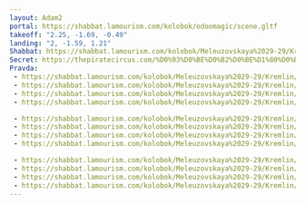 ```yaml
---
layout: Adam2
portal: https://shabbat.lamourism.com/kolobok/odoomagic/scene.gltf
takeoff: "2.25, -1.69, -0.49"
landing: "2, -1.59, 1.21"
Shabbat: https://shabbat.lamourism.com/kolobok/Meleuzovskaya%2029-29/Kremlin/Tarkovsky.mp4
Secret: https://thepiratecircus.com/%D0%93%D0%BE%D0%B2%D0%BE%D1%80%D0%B8%D1%82-%D1%80%D0%B0%D0%B4%D0%B8%D0%BE-%D0%A1%D0%92%D0%9E%D0%91%D0%9E%D0%94%D0%90.jpg
Pravda:
 - https://shabbat.lamourism.com/kolobok/Meleuzovskaya%2029-29/Kremlin/Andre%C3%AF_Tarkovski.jpg
 - https://shabbat.lamourism.com/kolobok/Meleuzovskaya%2029-29/Kremlin/Andre%C3%AF_Tarkovski.jpg
 - https://shabbat.lamourism.com/kolobok/Meleuzovskaya%2029-29/Kremlin/Andre%C3%AF_Tarkovski.jpg
 - https://shabbat.lamourism.com/kolobok/Meleuzovskaya%2029-29/Kremlin/Andre%C3%AF_Tarkovski.jpg

 - https://shabbat.lamourism.com/kolobok/Meleuzovskaya%2029-29/Kremlin/Andre%C3%AF_Tarkovski.jpg
 - https://shabbat.lamourism.com/kolobok/Meleuzovskaya%2029-29/Kremlin/Andre%C3%AF_Tarkovski.jpg
 - https://shabbat.lamourism.com/kolobok/Meleuzovskaya%2029-29/Kremlin/Andre%C3%AF_Tarkovski.jpg
 - https://shabbat.lamourism.com/kolobok/Meleuzovskaya%2029-29/Kremlin/Andre%C3%AF_Tarkovski.jpg

 - https://shabbat.lamourism.com/kolobok/Meleuzovskaya%2029-29/Kremlin/Andre%C3%AF_Tarkovski.jpg
 - https://shabbat.lamourism.com/kolobok/Meleuzovskaya%2029-29/Kremlin/Andre%C3%AF_Tarkovski.jpg
 - https://shabbat.lamourism.com/kolobok/Meleuzovskaya%2029-29/Kremlin/Andre%C3%AF_Tarkovski.jpg
 - https://shabbat.lamourism.com/kolobok/Meleuzovskaya%2029-29/Kremlin/Andre%C3%AF_Tarkovski.jpg
---
```

